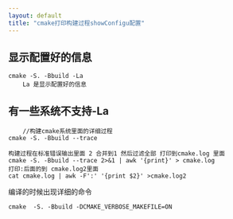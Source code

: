 ```yaml
---
layout: default
title: "cmake打印构建过程showConfigu配置"
---
```


## 显示配置好的信息
	cmake -S. -Bbuild -La
		La 是显示配置好的信息



## 有一些系统不支持-La

```
	//构建cmake系统里面的详细过程
cmake -S. -Bbuild --trace 

构建过程在标准错误输出里面 2 合并到1 然后过滤全部 打印到cmake.log 里面
cmake -S. -Bbuild --trace 2>&1 | awk '{print}' > cmake.log
打印:后面的到 cmake.log2里面
cat cmake.log | awk -F':' '{print $2}' >cmake.log2
```







编译的时候出现详细的命令

```
cmake  -S. -Bbuild -DCMAKE_VERBOSE_MAKEFILE=ON
```
